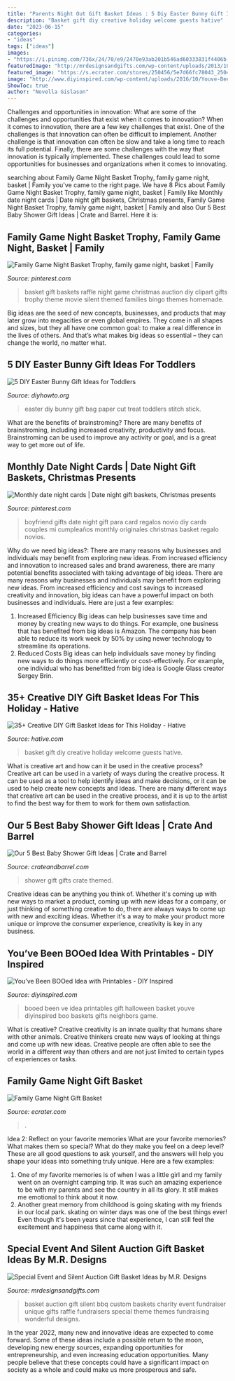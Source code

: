 ```yaml
---
title: "Parents Night Out Gift Basket Ideas : 5 Diy Easter Bunny Gift Ideas For Toddlers"
description: "Basket gift diy creative holiday welcome guests hative"
date: "2023-06-15"
categories:
- "ideas"
tags: ["ideas"]
images:
- "https://i.pinimg.com/736x/24/70/e9/2470e93ab201b546ad60333831f4406b--basket-raffle-basket-bingo.jpg"
featuredImage: "http://mrdesignsandgifts.com/wp-content/uploads/2013/10/Custom-BBQ.jpg"
featured_image: "https://s.ecrater.com/stores/250456/5e7d66fc78043_250456b.jpg"
image: "http://www.diyinspired.com/wp-content/uploads/2016/10/Youve-Been-BOOed-Gift-Basket-Idea.jpg"
ShowToc: true
author: "Novella Gislason"
---
```



Challenges and opportunities in innovation: What are some of the challenges and opportunities that exist when it comes to innovation?
When it comes to innovation, there are a few key challenges that exist. One of the challenges is that innovation can often be difficult to implement. Another challenge is that innovation can often be slow and take a long time to reach its full potential. Finally, there are some challenges with the way that innovation is typically implemented. These challenges could lead to some opportunities for businesses and organizations when it comes to innovating.

	

		
searching about Family Game Night Basket Trophy, family game night, basket | Family you've came to the right page. We have 8 Pics about Family Game Night Basket Trophy, family game night, basket | Family like Monthly date night cards | Date night gift baskets, Christmas presents, Family Game Night Basket Trophy, family game night, basket | Family and also Our 5 Best Baby Shower Gift Ideas | Crate and Barrel. Here it is:
		
    
## Family Game Night Basket Trophy, Family Game Night, Basket | Family

<img loading=lazy src="https://i.pinimg.com/736x/24/70/e9/2470e93ab201b546ad60333831f4406b--basket-raffle-basket-bingo.jpg" onerror="this.onerror=null;this.src='https://tse2.mm.bing.net/th?id=OIP.-4MZoB1RaTMHW0496rIrugHaJ3&amp;pid=15.1';" alt="Family Game Night Basket Trophy, family game night, basket | Family">

_Source: pinterest.com_

>basket gift baskets raffle night game christmas auction diy clipart gifts trophy theme movie silent themed families bingo themes homemade. 

	

Big ideas are the seed of new concepts, businesses, and products that may later grow into megacities or even global empires. They come in all shapes and sizes, but they all have one common goal: to make a real difference in the lives of others. And that’s what makes big ideas so essential – they can change the world, no matter what.

    
## 5 DIY Easter Bunny Gift Ideas For Toddlers

<img loading=lazy src="http://www.diyhowto.org/wp-content/uploads/2016/03/DIY-Paper-Bag-Bunny-Treat-Easter-Bunny-Gift-Ideas.jpg" onerror="this.onerror=null;this.src='https://tse1.mm.bing.net/th?id=OIP.WevhTa-3k1z_0HirIp3zcQHaKX&amp;pid=15.1';" alt="5 DIY Easter Bunny Gift Ideas for Toddlers">

_Source: diyhowto.org_

>easter diy bunny gift bag paper cut treat toddlers stitch stick. 

	

What are the benefits of brainstroming?
There are many benefits of brainstroming, including increased creativity, productivity and focus. Brainstroming can be used to improve any activity or goal, and is a great way to get more out of life.

    
## Monthly Date Night Cards | Date Night Gift Baskets, Christmas Presents

<img loading=lazy src="https://i.pinimg.com/736x/93/b8/36/93b8367b7c6ee0ca9c84d737d113ac9a--date-night-gift-card-basket-date-night-cards.jpg" onerror="this.onerror=null;this.src='https://tse3.mm.bing.net/th?id=OIP.wKlrmXeJUn5X4YGNLiCwZAHaNL&amp;pid=15.1';" alt="Monthly date night cards | Date night gift baskets, Christmas presents">

_Source: pinterest.com_

>boyfriend gifts date night gift para card regalos novio diy cards couples mi cumpleaños monthly originales christmas basket regalo novios. 

	

Why do we need big ideas?: There are many reasons why businesses and individuals may benefit from exploring new ideas. From increased efficiency and innovation to increased sales and brand awareness, there are many potential benefits associated with taking advantage of big ideas.
There are many reasons why businesses and individuals may benefit from exploring new ideas. From increased efficiency and cost savings to increased creativity and innovation, big ideas can have a powerful impact on both businesses and individuals. Here are just a few examples:
1. Increased Efficiency
Big ideas can help businesses save time and money by creating new ways to do things. For example, one business that has benefited from big ideas is Amazon. The company has been able to reduce its work week by 50% by using newer technology to streamline its operations.
2. Reduced Costs
Big ideas can help individuals save money by finding new ways to do things more efficiently or cost-effectively. For example, one individual who has benefitted from big idea is Google Glass creator Sergey Brin.

    
## 35+ Creative DIY Gift Basket Ideas For This Holiday - Hative

<img loading=lazy src="https://hative.com/wp-content/uploads/2015/11/diy-gift-basket-ideas/20-creative-diy-gift-basket-ideas.jpg" onerror="this.onerror=null;this.src='https://tse1.mm.bing.net/th?id=OIP.1h9hpY1WqeMzKGZkM9769wHaLJ&amp;pid=15.1';" alt="35+ Creative DIY Gift Basket Ideas for This Holiday - Hative">

_Source: hative.com_

>basket gift diy creative holiday welcome guests hative. 

	

What is creative art and how can it be used in the creative process?
Creative art can be used in a variety of ways during the creative process. It can be used as a tool to help identify ideas and make decisions, or it can be used to help create new concepts and ideas. There are many different ways that creative art can be used in the creative process, and it is up to the artist to find the best way for them to work for them own satisfaction.

    
## Our 5 Best Baby Shower Gift Ideas | Crate And Barrel

<img loading=lazy src="https://images.crateandbarrel.com/is/image/Crate/baby-shower-ideas-1" onerror="this.onerror=null;this.src='https://tse1.mm.bing.net/th?id=OIP.SX1UG6mKVuej3YySVl0oIgHaHa&amp;pid=15.1';" alt="Our 5 Best Baby Shower Gift Ideas | Crate and Barrel">

_Source: crateandbarrel.com_

>shower gift gifts crate themed. 

	

Creative ideas can be anything you think of. Whether it's coming up with new ways to market a product, coming up with new ideas for a company, or just thinking of something creative to do, there are always ways to come up with new and exciting ideas. Whether it's a way to make your product more unique or improve the consumer experience, creativity is key in any business.

    
## You’ve Been BOOed Idea With Printables - DIY Inspired

<img loading=lazy src="http://www.diyinspired.com/wp-content/uploads/2016/10/Youve-Been-BOOed-Gift-Basket-Idea.jpg" onerror="this.onerror=null;this.src='https://tse1.mm.bing.net/th?id=OIP.IKJLHi5C2pGcrNUeYAdyBwHaLE&amp;pid=15.1';" alt="You’ve Been BOOed Idea with Printables - DIY Inspired">

_Source: diyinspired.com_

>booed been ve idea printables gift halloween basket youve diyinspired boo baskets gifts neighbors game. 

	

What is creative?
Creative creativity is an innate quality that humans share with other animals. Creative thinkers create new ways of looking at things and come up with new ideas. Creative people are often able to see the world in a different way than others and are not just limited to certain types of experiences or tasks.

    
## Family Game Night Gift Basket

<img loading=lazy src="https://s.ecrater.com/stores/250456/5e7d66fc78043_250456b.jpg" onerror="this.onerror=null;this.src='https://tse1.mm.bing.net/th?id=OIP.sG87rD4f1O4fj4i5JUgbYQHaHa&amp;pid=15.1';" alt="Family Game Night Gift Basket">

_Source: ecrater.com_

>. 

	

Idea 2: Reflect on your favorite memories
What are your favorite memories? What makes them so special? What do they make you feel on a deep level? These are all good questions to ask yourself, and the answers will help you shape your ideas into something truly unique. Here are a few examples: 
1. One of my favorite memories is of when I was a little girl and my family went on an overnight camping trip. It was such an amazing experience to be with my parents and see the country in all its glory. It still makes me emotional to think about it now. 
2. Another great memory from childhood is going skating with my friends in our local park. skating on winter days was one of the best things ever! Even though it's been years since that experience, I can still feel the excitement and happiness that came along with it. 

    
## Special Event And Silent Auction Gift Basket Ideas By M.R. Designs

<img loading=lazy src="http://mrdesignsandgifts.com/wp-content/uploads/2013/10/Custom-BBQ.jpg" onerror="this.onerror=null;this.src='https://tse1.mm.bing.net/th?id=OIP.MCR-nrFrDhLQVhgRMX_EewHaLC&amp;pid=15.1';" alt="Special Event and Silent Auction Gift Basket Ideas by M.R. Designs">

_Source: mrdesignsandgifts.com_

>basket auction gift silent bbq custom baskets charity event fundraiser unique gifts raffle fundraisers special theme themes fundraising wonderful designs. 

	

In the year 2022, many new and innovative ideas are expected to come forward. Some of these ideas include a possible return to the moon, developing new energy sources, expanding opportunities for entrepreneurship, and even increasing education opportunities. Many people believe that these concepts could have a significant impact on society as a whole and could make us more prosperous and safe.

